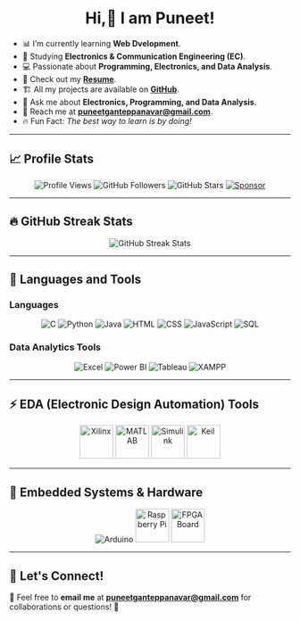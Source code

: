 <h1 align="center"> Hi,👋 I am Puneet!</h1>

- 📊 I’m currently learning **Web Dvelopment**.  
- 📡 Studying **Electronics & Communication Engineering (EC)**.  
- 💻 Passionate about **Programming, Electronics, and Data Analysis**.  
- 📂 Check out my **[Resume](https://drive.google.com/file/d/1wUkR8p-6vwcPkxGPxruiceJqVbhJRy-H/view?usp=sharing)**.  
- 🏗️ All my projects are available on **[GitHub](https://github.com/PuneetGanteppanavar)**.  
- 💬 Ask me about **Electronics, Programming, and Data Analysis**.  
- 📩 Reach me at **puneetganteppanavar@gmail.com**.  
- 🔥 Fun Fact: *The best way to learn is by doing!*  

---

## 📈 Profile Stats  

<p align="center">
  <img src="https://komarev.com/ghpvc/?username=PuneetGanteppanavar&color=blue" alt="Profile Views">
  <img src="https://img.shields.io/github/followers/PuneetGanteppanavar?label=Followers&style=social" alt="GitHub Followers">
  <img src="https://img.shields.io/github/stars/PuneetGanteppanavar?label=Stars&style=social" alt="GitHub Stars">
  <a href="your-sponsor-url">
    <img src="https://img.shields.io/badge/Sponsor-%E2%9D%A4-red" alt="Sponsor">
  </a>
</p>

---

## 🔥 GitHub Streak Stats  

<p align="center">
  <img src="https://github-readme-streak-stats.herokuapp.com/?user=PuneetGanteppanavar&theme=black-ice&hide_border=true&stroke=0000&background=060A0CD0" alt="GitHub Streak Stats">
  <br>
  
</p>

---

## 🚀 Languages and Tools  

### **Languages**  
<p align="center">
  <img src="https://img.icons8.com/color/48/000000/c-programming.png" alt="C">
  <img src="https://img.icons8.com/color/48/000000/python.png" alt="Python">
  <img src="https://img.icons8.com/color/48/000000/java-coffee-cup-logo.png" alt="Java">
  <img src="https://img.icons8.com/color/48/000000/html-5.png" alt="HTML">
  <img src="https://img.icons8.com/color/48/000000/css3.png" alt="CSS">
  <img src="https://img.icons8.com/color/48/000000/javascript.png" alt="JavaScript">
  <img src="https://img.icons8.com/color/48/000000/sql.png" alt="SQL">
</p>

### **Data Analytics Tools**  
<p align="center">
  <img src="https://img.icons8.com/color/48/000000/microsoft-excel-2019.png" alt="Excel">
  <img src="https://img.icons8.com/color/48/000000/power-bi.png" alt="Power BI">
  <img src="https://img.icons8.com/color/48/000000/tableau-software.png" alt="Tableau">
  <img src="https://img.icons8.com/color/48/000000/xampp.png" alt="XAMPP">
</p>

---

## ⚡ EDA (Electronic Design Automation) Tools  
<p align="center">
  <img src="https://upload.wikimedia.org/wikipedia/en/9/9a/Xilinx_Inc._logo.svg" width="60" height="60" alt="Xilinx">
  <img src="https://upload.wikimedia.org/wikipedia/commons/2/20/Matlab_Logo.png" width="60" height="60" alt="MATLAB">
  <img src="https://upload.wikimedia.org/wikipedia/commons/8/81/Simulink_Logo.png" width="60" height="60" alt="Simulink">
  <img src="https://upload.wikimedia.org/wikipedia/commons/2/21/Keil_Logo.png" width="60" height="60" alt="Keil">
</p>

---

## 🔧 Embedded Systems & Hardware  
<p align="center">
  <img src="https://img.icons8.com/color/48/000000/arduino.png" alt="Arduino">
  <img src="https://upload.wikimedia.org/wikipedia/commons/3/3b/Raspberry_Pi_Logo.svg" width="60" height="60" alt="Raspberry Pi">
  <img src="https://upload.wikimedia.org/wikipedia/commons/3/3d/Xilinx_FPGA.png" width="60" height="60" alt="FPGA Board">
</p>

---

## 📢 Let's Connect!  
💌 Feel free to **email me** at **puneetganteppanavar@gmail.com** for collaborations or questions! 🚀

